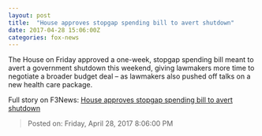 ```yaml
---
layout: post
title:  "House approves stopgap spending bill to avert shutdown"
date: 2017-04-28 15:06:00Z
categories: fox-news
---
```


The House on Friday approved a one-week, stopgap spending bill meant to avert a government shutdown this weekend, giving lawmakers more time to negotiate a broader budget deal – as lawmakers also pushed off talks on a new health care package.


Full story on F3News: [House approves stopgap spending bill to avert shutdown](http://www.f3nws.com/n/uGUq2C)

> Posted on: Friday, April 28, 2017 8:06:00 PM
